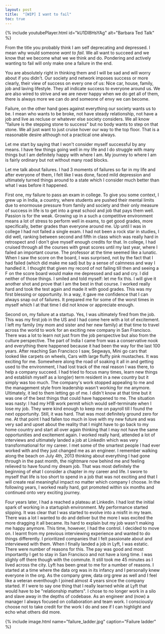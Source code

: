 ```yaml
---
layout: post
title:  "[WIP] I want to fail"
toc: true
---
```


{% include youtubePlayer.html id="kU1DI8HsYAg" alt="Barbara Ted Talk" %}


From the title you probably think I am self deprecating and depressed. I mean why would someone *want to fail*. We all want to succeed and we know that we become what we we think and do. Pondering and actively wanting to fail will only make one a failure in the end.


You are absolutely right in thinking them and I will be sad and will worry about if you didn't. Our society and network imposes success or more clearly, their view of success on every one of us: Nice car, house, family, job and laving lifestyle. They all indicate success to everyone around us. We are also wired to strive and we are never happy when we do get all of them, there is always more we can do and someone of envy we can become.


Failure, on the other hand goes against everything our society wants us to be. I mean who wants to be broke, not have steady relationship, not have a job and live as recluse or whatever else society considers. We all know "failure is the stepping stone to success" but no body wants to step on that stone. We all just want to just cruise hover our way to the top floor. That is a reasonable desire although not a practical one always.


Let me start by saying that I won't consider myself successful by any means. I have few things going well in my life and I do struggle with many things but I am definitely happy with where I am. My journey to where I am is fairly ordinary but not without many road blocks.

Let me talk about failures. I had 3 moments of failures so far in my life and after everyone of them, I felt like I was done, faced mild depression and ultimately turned things around to a state which I consider much better than what I was before it happened.


First one, my failure to pass an exam in college. To give you some context, I grew up in India, a country, where students are pushed their mental limits due to enormouse pressure from family and society and their only  measure of success in life is to get into a great school and job that pays them well. Passion is for the weak. Growing up in a such a competitive environment means a lot of stress to perform well in exams, to get good grades, more specifically, better grades than everyone around me. Up until I was in college I had not failed a single exam. I had not been a rock star in studies, I did well, ranking between second and fifth in class which was really hard in retrospect and I don't give myself enough credits for that. In college, I had cruised through all  the courses with great scores until my last year, where I failed an important course. The professor at the time seemed like a lunatic. When I saw the score on the board, I was surprised, not by the fact that I had failed (which did make me sad) but by a sense of calmness and way I handled it. I thought that given my record of not failing till then and seeing a F on the score board would make me depressed and sad and cry. I did neither of those things. I smiled and told myself: let me fix this. I will give it another shot and prove that I am the best in that course. I worked really hard and took the test again and made it with good grades. This was my first blessing or opportunity. 
In a way, it gave me confidence that I can always snap out of failures. It prepared me for some of the worst times in myself which I at that time I did not know or appreciate enough.


Second on, my failure at a startup. Yes, I was ultimately fired from the job. This was my first job in the US and I had come here with a lot of excitement. I left my family (my mom and sister and her new family) at that time to travel across the world to work for an exciting new company in San Francisco. There was a lot to learn not just from the job perspective but also from the culture perspective. The part of India I came from was a conservative nook and everything there happened because it had been the way for the last 100 years. After reaching San Francisco I saw, Segways, Mini go cars that looked like carpets on wheels, Cars with large fluffy pink mustaches. It was exciting for me. Somewhere along the road of soaking it all in and getting used to the environment, I had lost track of the real reason I was there, to help a company succeed. I had tried to focus many times, learn new things and establish myself as a long(er) term resident in a new country but it simply was too much. The company's work stopped appealing to me and the management style from leadership wasn't working for me anymore. Ultimately, it led to them letting go of me. I didn't know at that time but it was one of the best things that could have happened to me. The situation was nasty: I had my H1B work permit which would self-terminate when I lose my job. They were kind enough to keep me on payroll till I found the next opportunity. Still, it was hard. That was most definitely ground zero for me. At that point I had fallen too much in love with my new future and was very sad and upset about the reality that I might have to go back to my home country and start all over again thinking that I may not have the same opportunities and excitement again. I worked really hard, attended a lot of interviews and ultimately landed a job at LinkedIn which was very transformational for my career. I met some of the smartest people I had ever worked with and they just changed me as an engineer.
I remember walking along the beach on July 4th, 2013 thinking about everything I had gone through in the past month, the nightmare now behind me and feeling relieved to have found my dream job. That was most definitely the beginning of ehat I consider a chapter in my career and life. I swore to myself that life is too short to spend in a job that was not exciting and that I will create real meaningful impact no matter which company I choose. In the following years, I worked really hard, got promoted within six months and continued onto very exciting journey.


Four years later, I had a reached a plateau at Linkedin. I had lost the initial spark of working in a startupish environment. My performance started slipping. It was clear that I was started to evolve into a misfit in my team. There was a lot I wanted to do and deliver but the more I was excited the more dragging it all became. Its hard to explain but my job wasn't making me happy anymore. This time, however, I had the control. I decided to move on. I learnt from my previous interviewing experience and wanted to do things differently. I prioritized companies that I felt passionate about and interviewed with them. When I finally landed a job in Lyft, I was estatic. There were number of reasons for this. The pay was good and most importantly I get to stay in San Francisco and not have a long time. I was slighly off there though with the commute. It still took me 45 minutes as I lived across the city. Lyft has been great to me for a number of reasons. I started at a time where the data org was in its infancy and I personally knew everyone in the org. As the company grew, data org grew as well and I feel like a veteran eventhough I joined almost 4 years since the company started. If I were to say one thing that I really learned while at Lyft that would have to be "relationship matters". I chose to no longer work in a silo and slave away in the depths of codebase. As an engineer and (now) a manager I always focused on collaboration and team work. I consciously choose not to take credit for the work I do and see if I can highlight and echo what others did more. 

{% include image.html name="failure_ladder.jpg" caption="Failure ladder" %}

